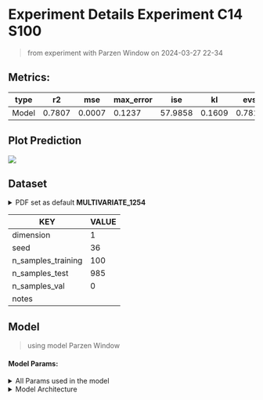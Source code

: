 # Experiment Details Experiment C14 S100
> from experiment with Parzen Window
> on 2024-03-27 22-34
## Metrics:
                                                                   
| type  | r2     | mse    | max_error | ise     | kl     | evs    |
|-------|--------|--------|-----------|---------|--------|--------|
| Model | 0.7807 | 0.0007 | 0.1237    | 57.9858 | 0.1609 | 0.7817 |
                                                                   
## Plot Prediction

<img src="/Users/duccio/Documents/GitHub/Gaussian-Mixture-Neural-Network/script/utils/../../result/Parzen Window/ce3948 Experiment C14 
S100/pdf_ce3948.png">

## Dataset

<details><summary>PDF set as default <b>MULTIVARIATE_1254</b></summary>

#### Dimension 1
                                      
| type        | rate | weight |      |
|-------------|------|--------|------|
| exponential | 1    | 0.2    |      |
| logistic    | 4    | 0.8    | 0.25 |
| logistic    | 5.5  | 0.7    | 0.3  |
| exponential | -1   | 0.25   | -10  |
                                      
</details>
                              
| KEY                | VALUE |
|--------------------|-------|
| dimension          | 1     |
| seed               | 36    |
| n_samples_training | 100   |
| n_samples_test     | 985   |
| n_samples_val      | 0     |
| notes              |       |
                              
## Model
> using model Parzen Window
#### Model Params:
<details><summary>All Params used in the model </summary>

                             
| KEY | VALUE               |
|-----|---------------------|
| h   | 0.31652534663179266 |
                             
</details>

<details><summary>Model Architecture </summary>

ParzenWindow_Model(h=0.31652534663179266, training=array([9.375019 , 4.89003  , 7.043401 , 4.748877 , 5.748054 , 5.605426 ,
       6.239142 , 5.282705 , 1.641122 , 3.493585 , 4.750192 , 8.015665 ,
       0.5006845, 9.587764 , 0.8132093, 9.651385 , 5.882876 , 6.88925  ,
       2.858302 , 5.293085 , 6.54212  , 0.2657254, 1.531607 , 1.506608 ,
       0.4734116, 3.83722  , 1.223035 , 0.5484621, 9.784623 , 4.383124 ,
       6.552904 , 5.888731 , 9.298379 , 7.810104 , 6.600198 , 9.338509 ,
       8.173691 , 5.240142 , 4.883665 , 5.641452 , 5.511702 , 4.965811 ,
       5.190994 , 7.525979 , 9.414033 , 9.657895 , 4.988422 , 4.951302 ,
       6.273207 , 6.338143 , 7.775173 , 3.791577 , 3.496196 , 6.552608 ,
       0.3022147, 8.570589 , 1.646756 , 5.63117  , 3.683106 , 4.252203 ,
       5.754482 , 5.763502 , 9.948655 , 3.714111 , 0.1416469, 4.056597 ,
       3.679692 , 6.298438 , 9.571859 , 5.835233 , 5.729426 , 3.518163 ,
       0.1106241, 1.238817 , 5.517597 , 7.60978  , 9.756414 , 0.684745 ,
       1.189607 , 8.774345 , 0.7314637, 9.668651 , 5.21973  , 0.4543669,
       6.468749 , 3.763526 , 9.799669 , 3.564373 , 0.7663018, 4.9125   ,
       9.371791 , 5.182179 , 6.928803 , 7.578432 , 5.23332  , 5.118826 ,
       9.754563 , 6.202972 , 9.7777   , 0.7636761]))
</details>

